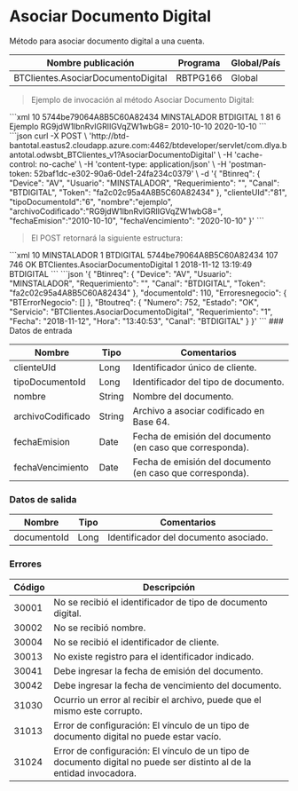 # Asociar Documento Digital 

Método para asociar documento digital a una cuenta. 

Nombre publicación | Programa | Global/País 
--------- | ----------- | ----------- 
BTClientes.AsociarDocumentoDigital | RBTPG166 | Global 

> Ejemplo de invocación al método Asociar Documento Digital: 

<code-group> 
<code-block title="XML" active> 
```xml 
<soapenv:Envelope xmlns:soapenv="http://schemas.xmlsoap.org/soap/envelope/" xmlns:bts="http://uy.com.dlya.bantotal/BTSOA/"> 
   <soapenv:Header/> 
   <soapenv:Body> 
      <bts:BTClientes.AsociarDocumentoDigital> 
         <bts:Btinreq> 
            <bts:Device>10</bts:Device> 
            <bts:Token>5744be79064A8B5C60A82434</bts:Token> 
            <bts:Usuario>MINSTALADOR</bts:Usuario> 
            <bts:Canal>BTDIGITAL</bts:Canal> 
            <bts:Requerimiento>1</bts:Requerimiento> 
         </bts:Btinreq> 
         <bts:clienteUId>81</bts:clienteUId> 
         <bts:tipoDocumentoId>6</bts:tipoDocumentoId> 
         <bts:nombre>Ejemplo</bts:nombre> 
         <bts:archivoCodificado>RG9jdW1lbnRvIGRlIGVqZW1wbG8=</bts:archivoCodificado> 
         <bts:fechaEmision>2010-10-10</bts:fechaEmision> 
         <bts:fechaVencimiento>2020-10-10</bts:fechaVencimiento> 
      </bts:BTClientes.AsociarDocumentoDigital> 
   </soapenv:Body> 
</soapenv:Envelope> 
``` 
</code-block> 

<code-block title="JSON"> 
```json 
curl -X POST \ 
  'http://btd-bantotal.eastus2.cloudapp.azure.com:4462/btdeveloper/servlet/com.dlya.bantotal.odwsbt_BTClientes_v1?AsociarDocumentoDigital' \ 
  -H 'cache-control: no-cache' \ 
  -H 'content-type: application/json' \ 
  -H 'postman-token: 52baf1dc-e302-90a6-0de1-24fa234c0379' \ 
  -d '{ 
	"Btinreq": { 
		"Device": "AV", 
		"Usuario": "MINSTALADOR", 
		"Requerimiento": "", 
		"Canal": "BTDIGITAL", 
		"Token": "fa2c02c95a4A8B5C60A82434" 
	}, 
	"clienteUId":"81", 
    "tipoDocumentoId":"6", 
    "nombre":"ejemplo", 
    "archivoCodificado":"RG9jdW1lbnRvIGRlIGVqZW1wbG8=", 
    "fechaEmision":"2010-10-10", 
    "fechaVencimiento": "2020-10-10" 
}' 
``` 
</code-block> 
</code-group> 

> El POST retornará la siguiente estructura: 

<code-group> 
<code-block title="XML" active> 
```xml 
<SOAP-ENV:Envelope xmlns:SOAP-ENV="http://schemas.xmlsoap.org/soap/envelope/" xmlns:xsd="http://www.w3.org/2001/XMLSchema" xmlns:SOAP-ENC="http://schemas.xmlsoap.org/soap/encoding/" xmlns:xsi="http://www.w3.org/2001/XMLSchema-instance"> 
   <SOAP-ENV:Body> 
      <BTClientes.AsociarDocumentoDigitalResponse xmlns="http://uy.com.dlya.bantotal/BTSOA/"> 
         <Btinreq> 
            <Device>10</Device> 
            <Usuario>MINSTALADOR</Usuario> 
            <Requerimiento>1</Requerimiento> 
            <Canal>BTDIGITAL</Canal> 
            <Token>5744be79064A8B5C60A82434</Token> 
         </Btinreq> 
         <documentoId>107</documentoId> 
         <Erroresnegocio></Erroresnegocio> 
         <Btoutreq> 
            <Numero>746</Numero> 
            <Estado>OK</Estado> 
            <Servicio>BTClientes.AsociarDocumentoDigital</Servicio> 
            <Requerimiento>1</Requerimiento> 
            <Fecha>2018-11-12</Fecha> 
            <Hora>13:19:49</Hora> 
            <Canal>BTDIGITAL</Canal> 
         </Btoutreq> 
      </BTClientes.AsociarDocumentoDigitalResponse> 
   </SOAP-ENV:Body> 
</SOAP-ENV:Envelope> 
``` 
</code-block> 

<code-block title="JSON"> 
```json 
'{ 
	"Btinreq": { 
		"Device": "AV", 
		"Usuario": "MINSTALADOR", 
		"Requerimiento": "", 
		"Canal": "BTDIGITAL", 
		"Token": "fa2c02c95a4A8B5C60A82434" 
	}, 
    "documentoId": 110, 
    "Erroresnegocio": { 
        "BTErrorNegocio": [] 
    }, 
    "Btoutreq": { 
        "Numero": 752, 
        "Estado": "OK", 
        "Servicio": "BTClientes.AsociarDocumentoDigital", 
        "Requerimiento": "1", 
        "Fecha": "2018-11-12", 
        "Hora": "13:40:53", 
        "Canal": "BTDIGITAL" 
    } 
}' 
``` 
</code-block> 
</code-group>  
### Datos de entrada 

Nombre | Tipo | Comentarios 
--------- | ----------- | ----------- 
clienteUId | Long | Identificador único de cliente. 
tipoDocumentoId | Long | Identificador del tipo de documento. 
nombre | String | Nombre del documento. 
archivoCodificado | String | Archivo a asociar codificado en Base 64. 
fechaEmision | Date | Fecha de emisión del documento (en caso que corresponda). 
fechaVencimiento | Date | Fecha de emisión del documento (en caso que corresponda). 

### Datos de salida 

Nombre | Tipo | Comentarios 
--------- | ----------- | ----------- 
documentoId | Long | Identificador del documento asociado. 

### Errores 

Código | Descripción 
--------- | ----------- 
30001 | No se recibió el identificador de tipo de documento digital. 
30002 | No se recibió nombre. 
30004 | No se recibió el identificador de cliente. 
30013 | No existe registro para el identificador indicado. 
30041 | Debe ingresar la fecha de emisión del documento. 
30042 | Debe ingresar la fecha de vencimiento del documento. 
31030 | Ocurrio un error al recibir el archivo, puede que el mismo este corrupto. 
31013 | Error de configuración: El vínculo de un tipo de documento digital no puede estar vacío. 
31024 | Error de configuración: El vínculo de un tipo de documento digital no puede ser distinto al de la entidad invocadora. 

 
